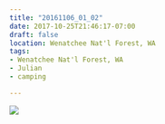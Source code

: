 ```yaml
---
title: "20161106_01_02"
date: 2017-10-25T21:46:17-07:00
draft: false
location: Wenatchee Nat'l Forest, WA
tags:
- Wenatchee Nat'l Forest, WA
- Julian
- camping

---
```

![](https://d17enza3bfujl8.cloudfront.net/20161106_01_02.jpg)
